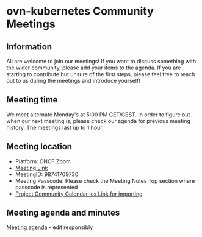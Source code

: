 # ovn-kubernetes Community Meetings

## Information

All are welcome to join our meetings! If you want to discuss something with the wider community, please add your items to the agenda. If you are starting to contribute but unsure of the first steps, please feel free to reach out to us during the meetings and introduce yourself!

## Meeting time

We meet alternate Monday's at 5:00 PM CET/CEST.
In order to figure out when our next meeting is, please check our agenda for previous meeting history.
The meetings last up to 1 hour.

## Meeting location

* Platform: CNCF Zoom
* [Meeting Link](https://zoom-lfx.platform.linuxfoundation.org/meeting/98741709730?password=ec6c1c1d-8f40-4a3a-a13d-5e284db7ff43)
* MeetingID: 98741709730
* Meeting Passcode: Please check the Meeting Notes Top section where passcode is represented
* [Project Community Calendar ics Link for importing](https://webcal.prod.itx.linuxfoundation.org/lfx/lfUT0YkGZgOXRcnNGf)

## Meeting agenda and minutes

[Meeting agenda](https://docs.google.com/document/d/1ciZS1CajH07THAiH_9j4-6uX4HAJFEoUzwyRdjsQK1k)  - edit responsibly

